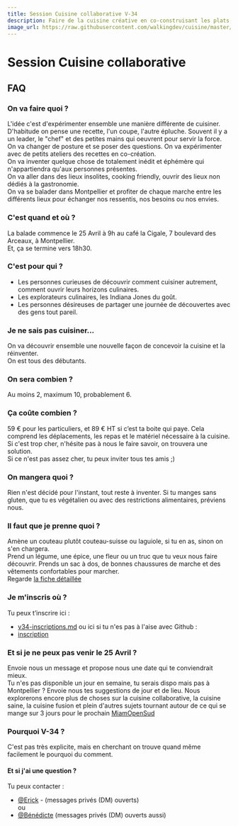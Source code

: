 ```yaml
---
title: Session Cuisine collaborative V-34
description: Faire de la cuisine créative en co-construisant les plats, en expérimentant, en explorant des techniques, ingrédients et lieux insolites.
image_url: https://raw.githubusercontent.com/walkingdev/cuisine/master/media/together-we-create.jpg
---
```


# Session Cuisine collaborative

## FAQ

### On va faire quoi ?

L'idée c'est d'expérimenter ensemble une manière différente de cuisiner.  
D'habitude on pense une recette, l'un coupe, l'autre épluche. Souvent il y a un leader, le "chef" et des petites mains qui oeuvrent pour servir la force. 
On va changer de posture et se poser des questions. On va expérimenter avec de petits ateliers des recettes en co-création.    
On va inventer quelque chose de totalement inédit et éphémère qui n'appartiendra qu'aux personnes présentes.   
On va aller dans des lieux insolites, cooking friendly, ouvrir des lieux non dédiés à la gastronomie.  
On va se balader dans Montpellier et profiter de chaque marche entre les différents lieux pour échanger nos ressentis, nos besoins ou nos envies.  

### C'est quand et où ?

La balade commence le 25 Avril à 9h au café la Cigale, 7 boulevard des Arceaux, à Montpellier.  
Et, ça se termine vers 18h30.

### C'est pour qui ?

- Les personnes curieuses de découvrir comment cuisiner autrement, comment ouvrir leurs horizons culinaires.
- Les explorateurs culinaires, les Indiana Jones du goût.
- Les personnes désireuses de partager une journée de découvertes avec des gens tout pareil.

### Je ne sais pas cuisiner...

On va découvrir ensemble une nouvelle façon de concevoir la cuisine et la réinventer.  
On est tous des débutants.

### On sera combien ?

Au moins 2, maximum 10, probablement 6.

### Ça coûte combien ?

59 € pour les particuliers, et 89 € HT si c’est ta boite qui paye.
Cela comprend les déplacements, les repas et le matériel nécessaire à la cuisine.  
Si c'est trop cher, n'hésite pas à nous le faire savoir, on trouvera une solution.  
Si ce n'est pas assez cher, tu peux inviter tous tes amis ;)

### On mangera quoi ?

Rien n'est décidé pour l'instant, tout reste à inventer. Si tu manges sans gluten, que tu es végétalien ou avec des restrictions alimentaires, préviens nous.

### Il faut que je prenne quoi ?

Amène un couteau plutôt couteau-suisse ou laguiole, si tu en as, sinon on s'en chargera.  
Prend un légume, une épice, une fleur ou un truc que tu veux nous faire découvrir.
Prends un sac à dos, de bonnes chaussures de marche et des vêtements confortables pour marcher.  
Regarde [la fiche détaillée](https://github.com/walkingdev/cuisine/edit/master/v34-prepare-ta-session.md) 

### Je m'inscris où ?

Tu peux t’inscrire ici :
* [v34-inscriptions.md](https://github.com/walkingdev/cuisine/edit/master/v34-inscriptions.md)
ou ici si tu n'es pas à l'aise avec Github :
* [inscription](https://www.eventbrite.fr/e/billets-journee-dexploration-de-cuisine-creative-et-collaborative-33428327026)

### Et si je ne peux pas venir le 25 Avril ?

Envoie nous un message et propose nous une date qui te conviendrait mieux.  
Tu n'es pas disponible un jour en semaine, tu serais dispo mais pas à Montpellier ? Envoie nous tes suggestions de jour et de lieu.
Nous explorerons encore plus de choses sur la cuisine collaborative, la cuisine saine, la cuisine fusion et plein d'autres sujets tournant autour de ce qui se mange sur 3 jours pour le prochain [MiamOpenSud](https://github.com/bndct-lmbrt/Miam-open-sud/blob/master/FAQ.md)

### Pourquoi V-34 ?

C'est pas très explicite, mais en cherchant on trouve quand même facilement le pourquoi du comment.

#### Et si j'ai une question ?

Tu peux contacter :  
- [@Erick](https://twitter.com/newick) - (messages privés (DM) ouverts)  
ou  
- [@Bénédicte](https://twitter.com/bndctlambert) (messages privés (DM) ouverts aussi) 
